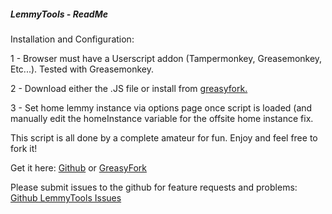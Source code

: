 <h5>LemmyTools - ReadMe</h5>

<p>Installation and Configuration:</p>
<p>1 - Browser must have a Userscript addon (Tampermonkey, Greasemonkey, Etc...). Tested with Greasemonkey.</p>
<p>2 - Download either the .JS file or install from <a href="https://greasyfork.org/en/scripts/469169-lemmytools">greasyfork.</a></p></p>
<p>3 - Set home lemmy instance via options page once script is loaded (and manually edit the homeInstance variable for the offsite home instance fix.</p>
<p>This script is all done by a complete amateur for fun. Enjoy and feel free to fork it!</p>

<p>Get it here: <a href="https://github.com/howdy-tsc/LemmyTools">Github</a> or <a href="https://greasyfork.org/en/scripts/469169-lemmytools">GreasyFork</a></p>
<p><b></b>Please submit issues to the github for feature requests and problems: <a href="https://github.com/howdy-tsc/LemmyTools/issues">Github LemmyTools Issues</a></b></p>





